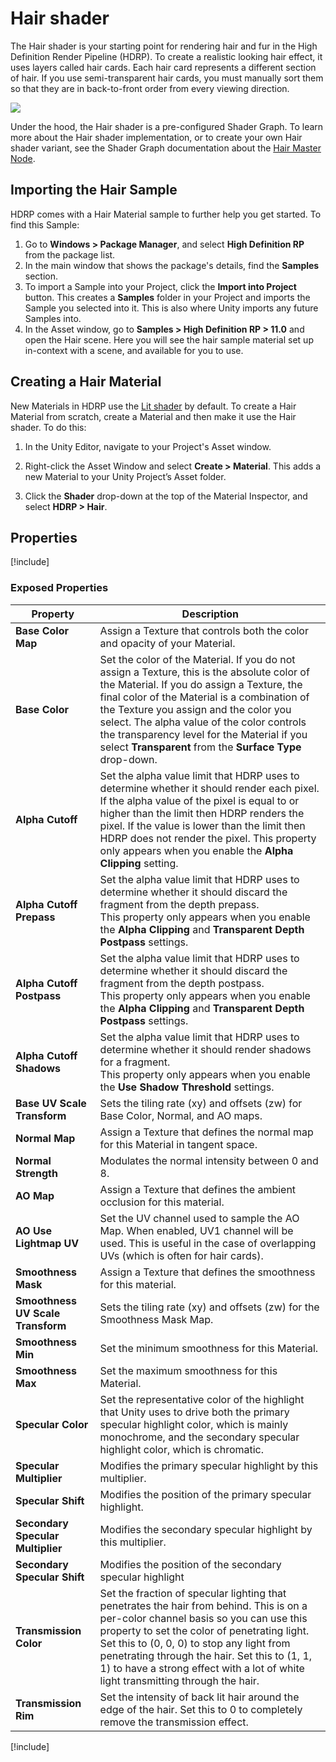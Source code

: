 # Hair shader
The Hair shader is your starting point for rendering hair and fur in the High Definition Render Pipeline (HDRP). To create a realistic looking hair effect, it uses layers called hair cards. Each hair card represents a different section of hair. If you use semi-transparent hair cards, you must manually sort them so that they are in back-to-front order from every viewing direction.

![](Images/HDRPFeatures-HairShader.png)

Under the hood, the Hair shader is a pre-configured Shader Graph. To learn more about the Hair shader implementation, or to create your own Hair shader variant, see the Shader Graph documentation about the [Hair Master Node](master-stack-hair.md).

## Importing the Hair Sample

HDRP comes with a Hair Material sample to further help you get started. To find this Sample:

1. Go to **Windows > Package Manager**, and select **High Definition RP** from the package list.
2. In the main window that shows the package's details, find the **Samples** section.
3. To import a Sample into your Project, click the **Import into Project** button. This creates a **Samples** folder in your Project and imports the Sample you selected into it. This is also where Unity imports any future Samples into.
4. In the Asset window, go to **Samples > High Definition RP > 11.0** and open the Hair scene. Here you will see the hair sample material set up in-context with a scene, and available for you to use.

## Creating a Hair Material

New Materials in HDRP use the [Lit shader](Lit-Shader.md) by default. To create a Hair Material from scratch, create a Material and then make it use the Hair shader. To do this:

1. In the Unity Editor, navigate to your Project's Asset window.

2. Right-click the Asset Window and select **Create > Material**. This adds a new Material to your Unity Project’s Asset folder.

3. Click the **Shader** drop-down at the top of the Material Inspector, and select **HDRP > Hair**.



## Properties

[!include[](snippets/shader-properties/surface-options/lit-surface-options.md)]

### Exposed Properties

| **Property**                      | **Description**                                              |
| --------------------------------- | ------------------------------------------------------------ |
| **Base Color Map**                | Assign a Texture that controls both the color and opacity of your Material. |
| **Base Color**                    | Set the color of the Material. If you do not assign a Texture, this is the absolute color of the Material. If you do assign a Texture, the final color of the Material is a combination of the Texture you assign and the color you select. The alpha value of the color controls the transparency level for the Material if you select **Transparent** from the **Surface Type** drop-down. |
| **Alpha Cutoff**                  | Set the alpha value limit that HDRP uses to determine whether it should render each pixel. If the alpha value of the pixel is equal to or higher than the limit then HDRP renders the pixel. If the value is lower than the limit then HDRP does not render the pixel. This property only appears when you enable the **Alpha Clipping** setting. |
| **Alpha Cutoff Prepass**          | Set the alpha value limit that HDRP uses to determine whether it should discard the fragment from the depth prepass.<br/>This property only appears when you enable the **Alpha Clipping** and **Transparent Depth Postpass** settings. |
| **Alpha Cutoff Postpass**         | Set the alpha value limit that HDRP uses to determine whether it should discard the fragment from the depth postpass.<br/>This property only appears when you enable the **Alpha Clipping** and **Transparent Depth Postpass** settings. |
| **Alpha Cutoff Shadows**          | Set the alpha value limit that HDRP uses to determine whether it should render shadows for a fragment.<br/>This property only appears when you enable the **Use Shadow Threshold** settings. |
| **Base UV Scale Transform**       | Sets the tiling rate (xy) and offsets (zw) for Base Color, Normal, and AO maps. |
| **Normal Map**                    | Assign a Texture that defines the normal map for this Material in tangent space. |
| **Normal Strength**               | Modulates the normal intensity between 0 and 8.              |
| **AO Map**                        | Assign a Texture that defines the ambient occlusion for this material. |
| **AO Use Lightmap UV**            | Set the UV channel used to sample the AO Map. When enabled, UV1 channel will be used. This is useful in the case of overlapping UVs (which is often for hair cards). |
| **Smoothness Mask**               | Assign a Texture that defines the smoothness for this material. |
| **Smoothness UV Scale Transform** | Sets the tiling rate (xy) and offsets (zw) for the Smoothness Mask Map. |
| **Smoothness Min**                | Set the minimum smoothness for this Material.                |
| **Smoothness Max**                | Set the maximum smoothness for this Material.                |
| **Specular Color**                | Set the representative color of the highlight that Unity uses to drive both the primary specular highlight color, which is mainly monochrome, and the secondary specular highlight color, which is chromatic.|
| **Specular Multiplier**           | Modifies the primary specular highlight by this multiplier.  |
| **Specular Shift**                | Modifies the position of the primary specular highlight.     |
| **Secondary Specular Multiplier** | Modifies the secondary specular highlight by this multiplier. |
| **Secondary Specular Shift**      | Modifies the position of the secondary specular highlight    |
| **Transmission Color**            | Set the fraction of specular lighting that penetrates the hair from behind. This is on a per-color channel basis so you can use this property to set the color of penetrating light. Set this to (0, 0, 0) to stop any light from penetrating through the hair. Set this to (1, 1, 1) to have a strong effect with a lot of white light transmitting through the hair. |
| **Transmission Rim**              | Set the intensity of back lit hair around the edge of the hair. Set this to 0 to completely remove the transmission effect. |

[!include[](snippets/shader-properties/advanced-options/lit-advanced-options.md)]
